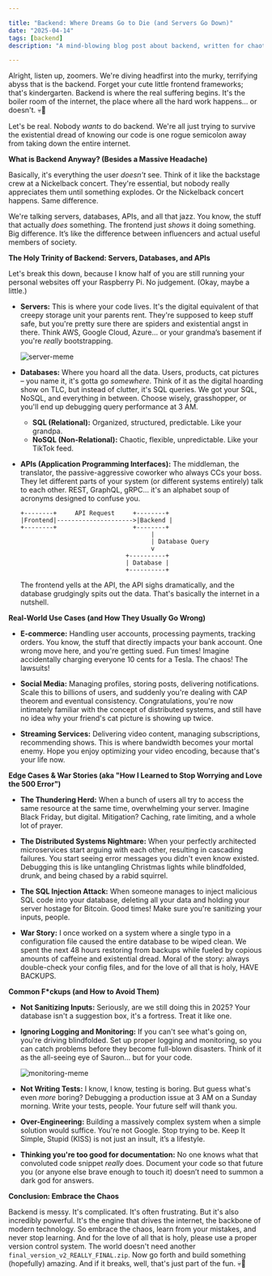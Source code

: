 ```yaml
---

title: "Backend: Where Dreams Go to Die (and Servers Go Down)"
date: "2025-04-14"
tags: [backend]
description: "A mind-blowing blog post about backend, written for chaotic Gen Z engineers."

---
```


Alright, listen up, zoomers. We're diving headfirst into the murky, terrifying abyss that is the backend. Forget your cute little frontend frameworks; that's kindergarten. Backend is where the real suffering begins. It's the boiler room of the internet, the place where all the hard work happens… or doesn't. 💀🙏

Let's be real. Nobody *wants* to do backend. We're all just trying to survive the existential dread of knowing our code is one rogue semicolon away from taking down the entire internet.

**What is Backend Anyway? (Besides a Massive Headache)**

Basically, it's everything the user *doesn't* see. Think of it like the backstage crew at a Nickelback concert. They're essential, but nobody really appreciates them until something explodes. Or the Nickelback concert happens. Same difference.

We're talking servers, databases, APIs, and all that jazz. You know, the stuff that actually *does* something. The frontend just *shows* it doing something. Big difference. It’s like the difference between influencers and actual useful members of society.

**The Holy Trinity of Backend: Servers, Databases, and APIs**

Let's break this down, because I know half of you are still running your personal websites off your Raspberry Pi. No judgement. (Okay, maybe a little.)

*   **Servers:** This is where your code lives. It's the digital equivalent of that creepy storage unit your parents rent. They're supposed to keep stuff safe, but you're pretty sure there are spiders and existential angst in there. Think AWS, Google Cloud, Azure… or your grandma’s basement if you're *really* bootstrapping.

    ![server-meme](https://i.imgflip.com/601q18.jpg)

*   **Databases:** Where you hoard all the data. Users, products, cat pictures – you name it, it's gotta go *somewhere*. Think of it as the digital hoarding show on TLC, but instead of clutter, it's SQL queries. We got your SQL, NoSQL, and everything in between. Choose wisely, grasshopper, or you'll end up debugging query performance at 3 AM.

    *   **SQL (Relational):** Organized, structured, predictable. Like your grandpa.
    *   **NoSQL (Non-Relational):** Chaotic, flexible, unpredictable. Like your TikTok feed.

*   **APIs (Application Programming Interfaces):** The middleman, the translator, the passive-aggressive coworker who always CCs your boss. They let different parts of your system (or different systems entirely) talk to each other. REST, GraphQL, gRPC… it's an alphabet soup of acronyms designed to confuse you.

    ```ascii
    +--------+     API Request     +--------+
    |Frontend|--------------------->|Backend |
    +--------+                     +--------+
                                        |
                                        | Database Query
                                        v
                                 +----------+
                                 | Database |
                                 +----------+
    ```

    The frontend yells at the API, the API sighs dramatically, and the database grudgingly spits out the data. That's basically the internet in a nutshell.

**Real-World Use Cases (and How They Usually Go Wrong)**

*   **E-commerce:** Handling user accounts, processing payments, tracking orders. You know, the stuff that directly impacts your bank account. One wrong move here, and you're getting sued. Fun times! Imagine accidentally charging everyone 10 cents for a Tesla. The chaos! The lawsuits!

*   **Social Media:** Managing profiles, storing posts, delivering notifications. Scale this to billions of users, and suddenly you're dealing with CAP theorem and eventual consistency. Congratulations, you're now intimately familiar with the concept of distributed systems, and still have no idea why your friend's cat picture is showing up twice.

*   **Streaming Services:** Delivering video content, managing subscriptions, recommending shows. This is where bandwidth becomes your mortal enemy. Hope you enjoy optimizing your video encoding, because that's your life now.

**Edge Cases & War Stories (aka "How I Learned to Stop Worrying and Love the 500 Error")**

*   **The Thundering Herd:** When a bunch of users all try to access the same resource at the same time, overwhelming your server. Imagine Black Friday, but digital. Mitigation? Caching, rate limiting, and a whole lot of prayer.

*   **The Distributed Systems Nightmare:** When your perfectly architected microservices start arguing with each other, resulting in cascading failures. You start seeing error messages you didn't even know existed. Debugging this is like untangling Christmas lights while blindfolded, drunk, and being chased by a rabid squirrel.

*   **The SQL Injection Attack:** When someone manages to inject malicious SQL code into your database, deleting all your data and holding your server hostage for Bitcoin. Good times! Make sure you're sanitizing your inputs, people.

*   **War Story:** I once worked on a system where a single typo in a configuration file caused the entire database to be wiped clean. We spent the next 48 hours restoring from backups while fueled by copious amounts of caffeine and existential dread. Moral of the story: always double-check your config files, and for the love of all that is holy, HAVE BACKUPS.

**Common F\*ckups (and How to Avoid Them)**

*   **Not Sanitizing Inputs:** Seriously, are we still doing this in 2025? Your database isn't a suggestion box, it's a fortress. Treat it like one.

*   **Ignoring Logging and Monitoring:** If you can't see what's going on, you're driving blindfolded. Set up proper logging and monitoring, so you can catch problems before they become full-blown disasters. Think of it as the all-seeing eye of Sauron... but for your code.

    ![monitoring-meme](https://i.kym-cdn.com/photos/images/newsfeed/001/425/776/442.jpg)

*   **Not Writing Tests:** I know, I know, testing is boring. But guess what's even *more* boring? Debugging a production issue at 3 AM on a Sunday morning. Write your tests, people. Your future self will thank you.

*   **Over-Engineering:** Building a massively complex system when a simple solution would suffice. You're not Google. Stop trying to be. Keep It Simple, Stupid (KISS) is not just an insult, it’s a lifestyle.

*   **Thinking you're too good for documentation:** No one knows what that convoluted code snippet *really* does. Document your code so that future you (or anyone else brave enough to touch it) doesn’t need to summon a dark god for answers.

**Conclusion: Embrace the Chaos**

Backend is messy. It's complicated. It's often frustrating. But it's also incredibly powerful. It's the engine that drives the internet, the backbone of modern technology. So embrace the chaos, learn from your mistakes, and never stop learning. And for the love of all that is holy, please use a proper version control system. The world doesn't need another `final_version_v2_REALLY_FINAL.zip`. Now go forth and build something (hopefully) amazing. And if it breaks, well, that's just part of the fun. 💀🙏
